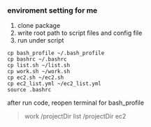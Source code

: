 ### enviroment setting for me

1. clone package
2. write root path to script files and config file
3. run under script

```
cp bash_profile ~/.bash_profile
cp bashrc ~/.bashrc
cp list.sh ~/list.sh
cp work.sh ~/work.sh
cp ec2.sh ~/ec2.sh
cp ec2_list.yml ~/ec2_list.yml
source .bashrc
```

after run code, reopen terminal for bash_profile


> work /projectDir
> list /projectDir
> ec2
